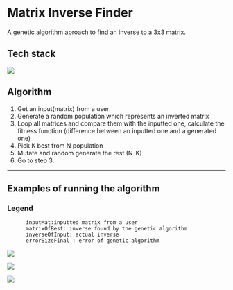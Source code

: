 # Matrix Inverse Finder
A genetic algorithm aproach to find an inverse to a 3x3 matrix.

## Tech stack
<img src="https://skillicons.dev/icons?i=matlab" />

## Algorithm
1. Get an input(matrix) from a user
2. Generate a random population which represents an inverted matrix
3. Loop all matrices and compare them with the inputted one, calculate the fitness function (difference between an inputted one and a generated one)
4. Pick K best from N population
5. Mutate and random generate the rest (N-K)
6. Go to step 3.

---

## Examples of running the algorithm

### Legend
          inputMat:inputted matrix from a user
          matrixOfBest: inverse found by the genetic algorithm
          inverseOfInput: actual inverse
          errorSizeFinal : error of genetic algorithm
          
![](/git_img/inverse.PNG)

![](/git_img/inverse2.PNG)

![](/git_img/inverse3.PNG)
